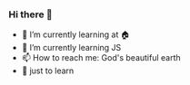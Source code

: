 ### Hi there 👋

- 🔭 I’m currently learning at 🏠
- 🌱 I’m currently learning JS
- 📫 How to reach me: God's beautiful earth
- 👯 just to learn
